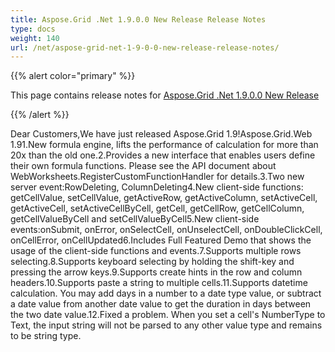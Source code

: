 ```yaml
---
title: Aspose.Grid .Net 1.9.0.0 New Release Release Notes
type: docs
weight: 140
url: /net/aspose-grid-net-1-9-0-0-new-release-release-notes/
---
```


{{% alert color="primary" %}} 

This page contains release notes for [Aspose.Grid .Net 1.9.0.0 New Release](https://downloads.aspose.com/cells/net/new-releases/aspose.grid-.net-1.9.0.0-new-release/)

{{% /alert %}} 

Dear Customers,We have just released Aspose.Grid 1.9!Aspose.Grid.Web 1.91.New formula engine, lifts the performance of calculation for more than 20x than the old one.2.Provides a new interface that enables users define their own formula functions. Please see the API document about WebWorksheets.RegisterCustomFunctionHandler for details.3.Two new server event:RowDeleting, ColumnDeleting4.New client-side functions: getCellValue, setCellValue, getActiveRow, getActiveColumn, setActiveCell, getActiveCell, setActiveCellByCell, getCell, getCellRow, getCellColumn, getCellValueByCell and setCellValueByCell5.New client-side events:onSubmit, onError, onSelectCell, onUnselectCell, onDoubleClickCell, onCellError, onCellUpdated6.Includes Full Featured Demo that shows the usage of the client-side functions and events.7.Supports multiple rows selecting.8.Supports keyboard selecting by holding the shift-key and pressing the arrow keys.9.Supports create hints in the row and column headers.10.Supports paste a string to multiple cells.11.Supports datetime calculation. You may add days in a number to a date type value, or subtract a date value from another date value to get the duration in days between the two date value.12.Fixed a problem. When you set a cell's NumberType to Text, the input string will not be parsed to any other value type and remains to be string type.
